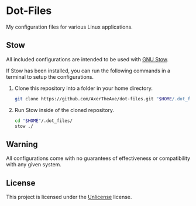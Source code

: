 # Dot-Files

My configuration files for various Linux applications.

## Stow

All included configurations are intended to be used with [GNU Stow](https://www.gnu.org/software/stow/).

If Stow has been installed, you can run the following commands in a terminal to setup the configurations.

1. Clone this repository into a folder in your home directory.
    ```sh
    git clone https://github.com/AxerTheAxe/dot-files.git "$HOME/.dot_files/"
    ```
2. Run Stow inside of the cloned repository.
    ```sh
    cd "$HOME"/.dot_files/
    stow ./
    ```

## Warning

All configurations come with no guarantees of effectiveness or compatibility with any given system.

## License

This project is licensed under the [Unlicense](LICENSE) license.
